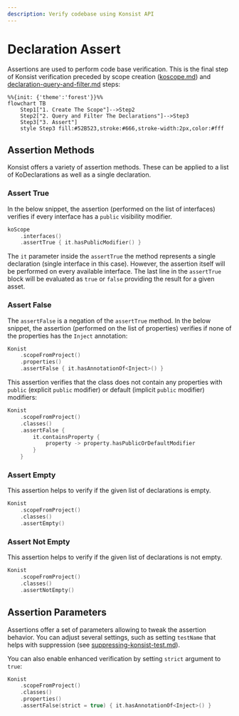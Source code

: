 ```yaml
---
description: Verify codebase using Konsist API
---
```


# Declaration Assert

Assertions are used to perform code base verification. This is the final step of Konsist verification preceded by scope creation ([koscope.md](koscope.md "mention")) and [declaration-query-and-filter.md](declaration-query-and-filter.md "mention") steps:

```mermaid
%%{init: {'theme':'forest'}}%%
flowchart TB
    Step1["1. Create The Scope"]-->Step2
    Step2["2. Query and Filter The Declarations"]-->Step3
    Step3["3. Assert"]
    style Step3 fill:#52B523,stroke:#666,stroke-width:2px,color:#fff
```



## Assertion Methods

Konsist offers a variety of assertion methods. These can be applied to a list of KoDeclarations as well as a single declaration.

### Assert True

In the below snippet, the assertion (performed on the list of interfaces) verifies if every interface has a `public` visibility modifier.

```kotlin
koScope
    .interfaces()
    .assertTrue { it.hasPublicModifier() }
```

The `it` parameter inside the `assertTrue` the method represents a single declaration (single interface in this case). However, the assertion itself will be performed on every available interface. The last line in the `assertTrue` block will be evaluated as `true` or `false` providing the result for a given asset.



### Assert False

The `assertFalse` is a negation of the `assertTrue` method. In the below snippet, the assertion (performed on the list of properties) verifies if none of the properties has the `Inject` annotation:

```kotlin
Konist
    .scopeFromProject()
    .properties()
    .assertFalse { it.hasAnnotationOf<Inject>() }
```

This assertion verifies that the class does not contain any properties with `public` (explicit `public` modifier) or default (implicit `public` modifier) modifiers:

```kotlin
Konist
    .scopeFromProject()
    .classes()
    .assertFalse { 
        it.containsProperty { 
            property -> property.hasPublicOrDefaultModifier 
        } 
    }
```

### Assert Empty

This assertion helps to verify if the given list of declarations is empty.&#x20;

```kotlin
Konist
    .scopeFromProject()
    .classes()
    .assertEmpty()
```

### Assert Not Empty

This assertion helps to verify if the given list of declarations is not empty.&#x20;

```kotlin
Konist
    .scopeFromProject()
    .classes()
    .assertNotEmpty()
```

## Assertion Parameters

Assertions offer a set of parameters allowing to tweak the assertion behavior. You can adjust several settings, such as setting `testName` that helps with suppression (see [suppressing-konsist-test.md](suppressing-konsist-test.md "mention")).

You can also enable enhanced verification by setting  `strict` argument to `true`:

```kotlin
Konist
    .scopeFromProject() 
    .classes()
    .properties()
    .assertFalse(strict = true) { it.hasAnnotationOf<Inject>() }
```

